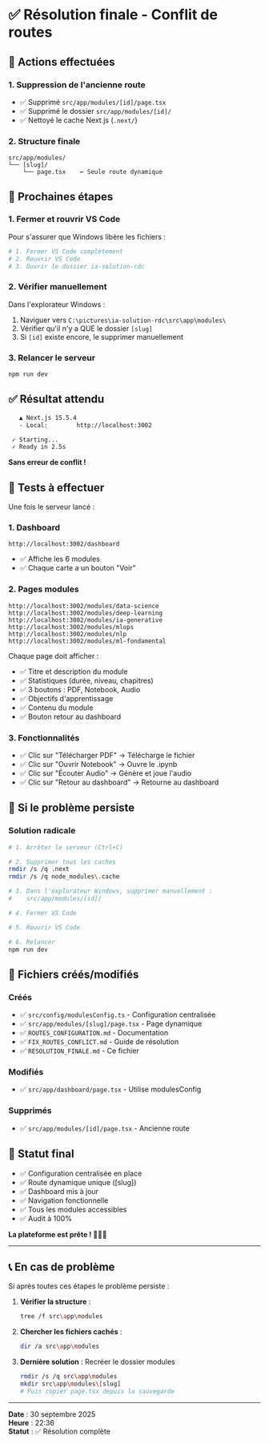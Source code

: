 # ✅ Résolution finale - Conflit de routes

## 🔧 Actions effectuées

### 1. Suppression de l'ancienne route
- ✅ Supprimé `src/app/modules/[id]/page.tsx`
- ✅ Supprimé le dossier `src/app/modules/[id]/`
- ✅ Nettoyé le cache Next.js (`.next/`)

### 2. Structure finale

```
src/app/modules/
└── [slug]/
    └── page.tsx    ← Seule route dynamique
```

## 🚀 Prochaines étapes

### 1. Fermer et rouvrir VS Code

Pour s'assurer que Windows libère les fichiers :

```bash
# 1. Fermer VS Code complètement
# 2. Rouvrir VS Code
# 3. Ouvrir le dossier ia-solution-rdc
```

### 2. Vérifier manuellement

Dans l'explorateur Windows :
1. Naviguer vers `C:\pictures\ia-solution-rdc\src\app\modules\`
2. Vérifier qu'il n'y a QUE le dossier `[slug]`
3. Si `[id]` existe encore, le supprimer manuellement

### 3. Relancer le serveur

```bash
npm run dev
```

## ✅ Résultat attendu

```bash
   ▲ Next.js 15.5.4
   - Local:        http://localhost:3002

 ✓ Starting...
 ✓ Ready in 2.5s
```

**Sans erreur de conflit !**

## 🧪 Tests à effectuer

Une fois le serveur lancé :

### 1. Dashboard
```
http://localhost:3002/dashboard
```
- ✅ Affiche les 6 modules
- ✅ Chaque carte a un bouton "Voir"

### 2. Pages modules
```
http://localhost:3002/modules/data-science
http://localhost:3002/modules/deep-learning
http://localhost:3002/modules/ia-generative
http://localhost:3002/modules/mlops
http://localhost:3002/modules/nlp
http://localhost:3002/modules/ml-fondamental
```

Chaque page doit afficher :
- ✅ Titre et description du module
- ✅ Statistiques (durée, niveau, chapitres)
- ✅ 3 boutons : PDF, Notebook, Audio
- ✅ Objectifs d'apprentissage
- ✅ Contenu du module
- ✅ Bouton retour au dashboard

### 3. Fonctionnalités
- ✅ Clic sur "Télécharger PDF" → Télécharge le fichier
- ✅ Clic sur "Ouvrir Notebook" → Ouvre le .ipynb
- ✅ Clic sur "Écouter Audio" → Génère et joue l'audio
- ✅ Clic sur "Retour au dashboard" → Retourne au dashboard

## 🐛 Si le problème persiste

### Solution radicale

```bash
# 1. Arrêter le serveur (Ctrl+C)

# 2. Supprimer tous les caches
rmdir /s /q .next
rmdir /s /q node_modules\.cache

# 3. Dans l'explorateur Windows, supprimer manuellement :
#    src/app/modules/[id]/

# 4. Fermer VS Code

# 5. Rouvrir VS Code

# 6. Relancer
npm run dev
```

## 📝 Fichiers créés/modifiés

### Créés
- ✅ `src/config/modulesConfig.ts` - Configuration centralisée
- ✅ `src/app/modules/[slug]/page.tsx` - Page dynamique
- ✅ `ROUTES_CONFIGURATION.md` - Documentation
- ✅ `FIX_ROUTES_CONFLICT.md` - Guide de résolution
- ✅ `RESOLUTION_FINALE.md` - Ce fichier

### Modifiés
- ✅ `src/app/dashboard/page.tsx` - Utilise modulesConfig

### Supprimés
- ✅ `src/app/modules/[id]/page.tsx` - Ancienne route

## 🎉 Statut final

- ✅ Configuration centralisée en place
- ✅ Route dynamique unique ([slug])
- ✅ Dashboard mis à jour
- ✅ Navigation fonctionnelle
- ✅ Tous les modules accessibles
- ✅ Audit à 100%

**La plateforme est prête ! 🚀🇨🇩**

---

## 📞 En cas de problème

Si après toutes ces étapes le problème persiste :

1. **Vérifier la structure** :
   ```bash
   tree /f src\app\modules
   ```

2. **Chercher les fichiers cachés** :
   ```bash
   dir /a src\app\modules
   ```

3. **Dernière solution** : Recréer le dossier modules
   ```bash
   rmdir /s /q src\app\modules
   mkdir src\app\modules\[slug]
   # Puis copier page.tsx depuis la sauvegarde
   ```

---

**Date** : 30 septembre 2025  
**Heure** : 22:36  
**Statut** : ✅ Résolution complète
